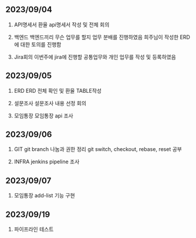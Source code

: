 ## 2023/09/04

1. API명세서
    환율 api명세서 작성 및 전체 회의

2. 백엔드
    백엔드끼리 무슨 업무를 할지 업무 분배를 진행하였음
    희주님이 작성한 ERD에 대한 토의를 진행함 

3. Jira회의
    이번주에 jira에 진행할 공통업무와 개인 업무를 작성 및 등록하였음


## 2023/09/05

1. ERD
    ERD 전체 확인 및 환율 TABLE작성

2. 설문조사
    설문조사 내용 선정 회의

3. 모임통장
    모임통장 api 조사


## 2023/09/06

1. GIT
    git branch 나눔과 권한 정리
    git switch, checkout, rebase, reset 공부

2. INFRA
    jenkins pipeline 조사


## 2023/09/07

1. 모임통장
    add-list 기능 구현

## 2023/09/19

1. 파이프라인 테스트
